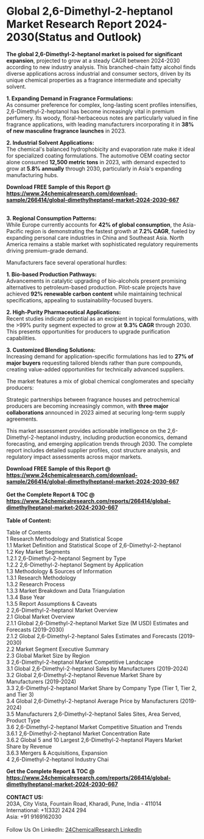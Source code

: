 <h1>Global 2,6-Dimethyl-2-heptanol Market Research Report 2024-2030(Status and Outlook)</h1><p><strong>The global 2,6-Dimethyl-2-heptanol market is poised for significant expansion</strong>, projected to grow at a steady CAGR between 2024-2030 according to new industry analysis. This branched-chain fatty alcohol finds diverse applications across industrial and consumer sectors, driven by its unique chemical properties as a fragrance intermediate and specialty solvent.</p><p><strong>1. Expanding Demand in Fragrance Formulations:</strong><br>
As consumer preference for complex, long-lasting scent profiles intensifies, 2,6-Dimethyl-2-heptanol has become increasingly vital in premium perfumery. Its woody, floral-herbaceous notes are particularly valued in fine fragrance applications, with leading manufacturers incorporating it in <strong>38% of new masculine fragrance launches</strong> in 2023.</p><p><strong>2. Industrial Solvent Applications:</strong><br>
The chemical's balanced hydrophobicity and evaporation rate make it ideal for specialized coating formulations. The automotive OEM coating sector alone consumed <strong>12,500 metric tons</strong> in 2023, with demand expected to grow at <strong>5.8% annually</strong> through 2030, particularly in Asia's expanding manufacturing hubs.</p><div><b>Download FREE Sample of this Report @ 
            <a href="https://www.24chemicalresearch.com/download-sample/266414/global-dimethylheptanol-market-2024-2030-667">
            https://www.24chemicalresearch.com/download-sample/266414/global-dimethylheptanol-market-2024-2030-667</a></b></div><br><p><strong>3. Regional Consumption Patterns:</strong><br>
While Europe currently accounts for <strong>42% of global consumption</strong>, the Asia-Pacific region is demonstrating the fastest growth at <strong>7.2% CAGR</strong>, fueled by expanding personal care industries in China and Southeast Asia. North America remains a stable market with sophisticated regulatory requirements driving premium-grade demand.</p><p>Manufacturers face several operational hurdles:</p><p><strong>1. Bio-based Production Pathways:</strong><br>
Advancements in catalytic upgrading of bio-alcohols present promising alternatives to petroleum-based production. Pilot-scale projects have achieved <strong>92% renewable carbon content</strong> while maintaining technical specifications, appealing to sustainability-focused buyers.</p><p><strong>2. High-Purity Pharmaceutical Applications:</strong><br>
Recent studies indicate potential as an excipient in topical formulations, with the &gt;99% purity segment expected to grow at <strong>9.3% CAGR</strong> through 2030. This presents opportunities for producers to upgrade purification capabilities.</p><p><strong>3. Customized Blending Solutions:</strong><br>
Increasing demand for application-specific formulations has led to <strong>27% of major buyers</strong> requesting tailored blends rather than pure compounds, creating value-added opportunities for technically advanced suppliers.</p><p>The market features a mix of global chemical conglomerates and specialty producers:</p><p>Strategic partnerships between fragrance houses and petrochemical producers are becoming increasingly common, with <strong>three major collaborations</strong> announced in 2023 aimed at securing long-term supply agreements.</p><p>This market assessment provides actionable intelligence on the 2,6-Dimethyl-2-heptanol industry, including production economics, demand forecasting, and emerging application trends through 2030. The complete report includes detailed supplier profiles, cost structure analysis, and regulatory impact assessments across major markets.</p><div><b>Download FREE Sample of this Report @ 
            <a href="https://www.24chemicalresearch.com/download-sample/266414/global-dimethylheptanol-market-2024-2030-667">
            https://www.24chemicalresearch.com/download-sample/266414/global-dimethylheptanol-market-2024-2030-667</a></b></div><br><div><b>Get the Complete Report & TOC @ 
            <a href="https://www.24chemicalresearch.com/reports/266414/global-dimethylheptanol-market-2024-2030-667">
            https://www.24chemicalresearch.com/reports/266414/global-dimethylheptanol-market-2024-2030-667</a></b></div><br>
            <b>Table of Content:</b><p>Table of Contents<br />
1 Research Methodology and Statistical Scope<br />
1.1 Market Definition and Statistical Scope of 2,6-Dimethyl-2-heptanol<br />
1.2 Key Market Segments<br />
1.2.1 2,6-Dimethyl-2-heptanol Segment by Type<br />
1.2.2 2,6-Dimethyl-2-heptanol Segment by Application<br />
1.3 Methodology & Sources of Information<br />
1.3.1 Research Methodology<br />
1.3.2 Research Process<br />
1.3.3 Market Breakdown and Data Triangulation<br />
1.3.4 Base Year<br />
1.3.5 Report Assumptions & Caveats<br />
2 2,6-Dimethyl-2-heptanol Market Overview<br />
2.1 Global Market Overview<br />
2.1.1 Global 2,6-Dimethyl-2-heptanol Market Size (M USD) Estimates and Forecasts (2019-2030)<br />
2.1.2 Global 2,6-Dimethyl-2-heptanol Sales Estimates and Forecasts (2019-2030)<br />
2.2 Market Segment Executive Summary<br />
2.3 Global Market Size by Region<br />
3 2,6-Dimethyl-2-heptanol Market Competitive Landscape<br />
3.1 Global 2,6-Dimethyl-2-heptanol Sales by Manufacturers (2019-2024)<br />
3.2 Global 2,6-Dimethyl-2-heptanol Revenue Market Share by Manufacturers (2019-2024)<br />
3.3 2,6-Dimethyl-2-heptanol Market Share by Company Type (Tier 1, Tier 2, and Tier 3)<br />
3.4 Global 2,6-Dimethyl-2-heptanol Average Price by Manufacturers (2019-2024)<br />
3.5 Manufacturers 2,6-Dimethyl-2-heptanol Sales Sites, Area Served, Product Type<br />
3.6 2,6-Dimethyl-2-heptanol Market Competitive Situation and Trends<br />
3.6.1 2,6-Dimethyl-2-heptanol Market Concentration Rate<br />
3.6.2 Global 5 and 10 Largest 2,6-Dimethyl-2-heptanol Players Market Share by Revenue<br />
3.6.3 Mergers & Acquisitions, Expansion<br />
4 2,6-Dimethyl-2-heptanol Industry Chai</p><div><b>Get the Complete Report & TOC @ 
            <a href="https://www.24chemicalresearch.com/reports/266414/global-dimethylheptanol-market-2024-2030-667">
            https://www.24chemicalresearch.com/reports/266414/global-dimethylheptanol-market-2024-2030-667</a></b></div><br><b>CONTACT US:</b><br>
            203A, City Vista, Fountain Road, Kharadi, Pune, India - 411014<br>
            International: +1(332) 2424 294<br>
            Asia: +91 9169162030 <br><br>
            Follow Us On LinkedIn: <a href="https://www.linkedin.com/company/24chemicalresearch/">24ChemicalResearch LinkedIn</a>